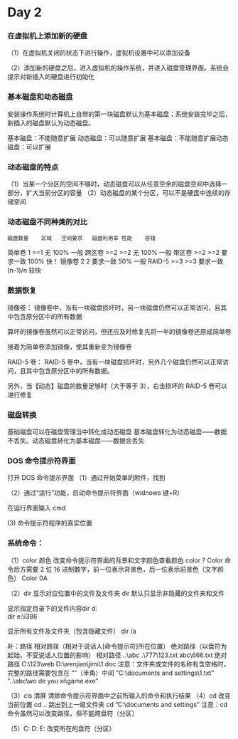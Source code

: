 # Day 2

### 在虚拟机上添加新的硬盘
（1）在虚拟机关闭的状态下进行操作，虚拟机设置中可以添加设备



（2）添加新的硬盘之后，进入虚拟机的操作系统，并进入磁盘管理界面。系统会提示对新插入的硬盘进行初始化

### 基本磁盘和动态磁盘
安装操作系统时计算机上自带的第一块磁盘默认为基本磁盘；系统安装完毕之后，新插入的磁盘默认为动态磁盘。

基本磁盘：不能随意扩展
动态磁盘：可以随意扩展
基本磁盘：不能随意扩展动态磁盘：可以扩展

### 动态磁盘的特点
（1）当某一个分区的空间不够时，动态磁盘可以从任意空余的磁盘空间中选择一部分，扩大当前分区的容量
（2）动态磁盘的某个分区，可以不是硬盘中连续的存储空间

### 动态磁盘不同种类的对比
	磁盘数量	区域   空间要求   磁盘利用率 性能	容错
简单卷	1	>=1	无	100%	一般
跨区卷	>=2	>=2	无	100%	一般
带区卷	>=2	>=2	要求一致	100%	快！
镜像卷	2	2	要求一致	50%	一般
RAID-5	>=3	>=3	要求一致	(n-1)/n	较快

### 数据恢复
镜像卷： 镜像卷中，当有一块磁盘损坏时，另一块磁盘仍然可以正常访问，且其中包含原分区中的所有数据




算坏的镜像卷虽然可以正常访问，但还应及时修复先将一半的镜像卷还原成简单卷



接着为简单卷添加镜像，使其重新变为镜像卷




RAID-5 卷： RAID-5 卷中，当有一块磁盘损坏时，另外几个磁盘仍然可以正常访问，且其中包含原分区中的所有数据。

另外，当【动态】磁盘的数量足够时（大于等于 3），右击损坏的 RAID-5 卷可以进行修复





### 磁盘转换
基础磁盘可以在磁盘管理当中转化成动态磁盘
基本磁盘转化为动态磁盘——数据不丢失。动态磁盘转化为基本磁盘——数据会丢失

### DOS 命令提示符界面
打开 DOS 命令提示界面
（1）通过开始菜单的附件，找到



（2）通过“运行”功能，启动命令提示符界面（widnows 键+R）


在运行界面输入 cmd


 (3) 命令提示符程序的真实位置

### 系统命令：
（1）color 颜色		改变命令提示符界面的背景和文字颜色查看颜色	color ?
Color 命令后方需要 2 位 16 进制数字，前一位表示背景色，后一位表示前景色（文字颜色） Color 0A

（2）dir   显示对应位置中的文件及文件夹 dir	默认只显示非隐藏的文件夹和文件

显示指定目录下的文件内容dir d:\
dir e:\i386

显示所有文件及文件夹（包含隐藏文件） dir /a

补：路径
相对路径（相对于说话人[命令提示符]所在位置）
绝对路径（以盘符为起始，不受说话人位置的影响） 相对路径 ..\abc	.\777\123.txt	abc\666.txt 绝对路径 C:\123\web	D:\wenjian\jimi\1.doc
注意：文件夹或文件的名称有含空格时，完整的路径需要包含在  ””（半角）中间 ”C:\documents and settings\1.txt”
”..\abc\wo de you xi\game.exe”

（3）cls 清屏 清除命令提示符界面中之前所输入的命令和执行结果
（4）cd 改变当前位置
cd   ..	跳出到上一级文件夹
cd ”C:\documents and settings”
注意：cd 命令虽然可以改变路径，但不能跨盘符（分区）

（5）C:   D:   E:	改变所在的盘符（分区）
